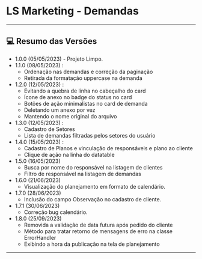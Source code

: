 # LS Marketing - Demandas

<hr>

## 💻 Resumo das Versões

- 1.0.0 (05/05/2023) - Projeto Limpo.
- 1.1.0 (08/05/2023) :
    - Ordenação nas demandas e correção da paginação
    - Retirada da formatação uppercase na demanda
- 1.2.0 (12/05/2023) :
    - Evitando a quebra de linha no cabeçalho do card
    - Ícone de anexo no badge do status no card
    - Botões de ação minimalistas no card de demanda
    - Deletando um anexo por vez
    - Mantendo o nome original do arquivo
- 1.3.0 (12/05/2023) :
    - Cadastro de Setores
    - Lista de demandas filtradas pelos setores do usuário
- 1.4.0 (15/05/2023) :
    - Cadastro de Planos e vinculação de responsáveis e plano ao cliente
    - Clique de ação na linha do datatable
- 1.5.0 (16/05/2023)
    - Busca por nome do responsável na listagem de clientes
    - Filtro de responsável na listagem de demandas
- 1.6.0 (21/06/2023)
    - Visualização do planejamento em formato de calendário.
- 1.7.0 (28/06/2023)
    - Inclusão do campo Observação no cadastro de cliente.
- 1.7.1 (30/06/2023)
    - Correção bug calendário.
- 1.8.0 (25/09/2023)
    - Removida a validação de data futura após pedido do cliente
    - Método para tratar retorno de mensagens de erro na classe ErrorHandler
    - Exibindo a hora da publicação na tela de planejamento
<hr>
